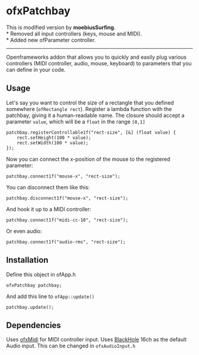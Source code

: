 # ofxPatchbay

  This is modified version by **moebiusSurfing**.  
	* Removed all input controllers (keys, mouse and MIDI).  
	* Added new ofParameter<float> controller.  

---------------------------------

Openframeworks addon that allows you to quickly and easily plug various controllers (MIDI controller, audio, mouse, keyboard) to parameters that you can define in your code.

## Usage

Let's say you want to control the size of a rectangle that you defined somewhere (`ofRectangle rect`). Register a lambda function with the patchbay, giving it a human-readable name. The closure should accept a parameter `value`, which will be a `float` in the range `[0,1]`

```
patchbay.registerControllable1f("rect-size", [&] (float value) {
    rect.setHeight(100 * value);
    rect.setWidth(100 * value);    
});
```

Now you can connect the x-position of the mouse to the registered parameter:

`patchbay.connect1f("mouse-x", "rect-size");`

You can disconnect them like this:

`patchbay.disconnect1f("mouse-x", "rect-size");`

And hook it up to a MIDI controller:

`patchbay.connect1f("midi-cc-10", "rect-size");`

Or even audio:

`patchbay.connect1f("audio-rms", "rect-size");`

## Installation

Define this object in ofApp.h

```
ofxPatchbay patchbay;
```

And add this line to `ofApp::update()`

`patchbay.update();`

## Dependencies

Uses [ofxMidi](https://github.com/danomatika/ofxMidi) for MIDI controller input.
Uses [BlackHole](https://github.com/ExistentialAudio/BlackHole) 16ch as the default Audio input. This can be changed in `ofxAudioInput.h`